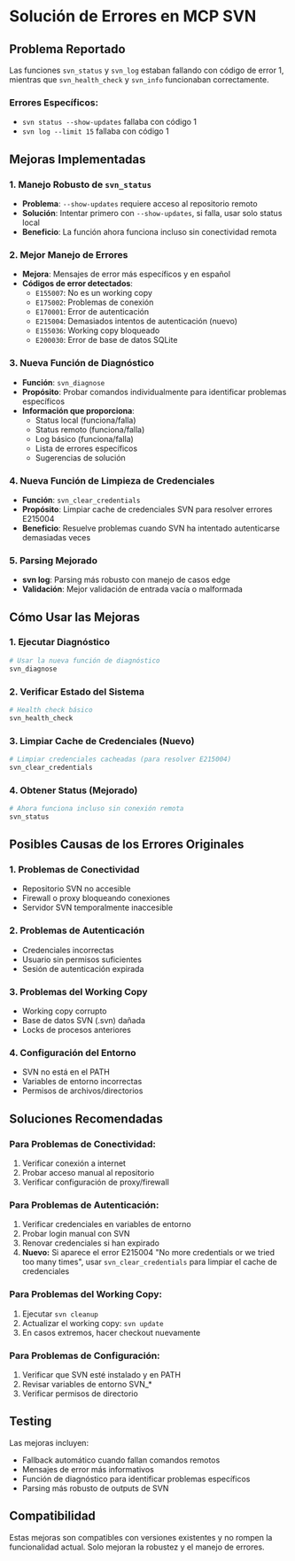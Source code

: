 # Solución de Errores en MCP SVN

## Problema Reportado

Las funciones `svn_status` y `svn_log` estaban fallando con código de error 1, mientras que `svn_health_check` y `svn_info` funcionaban correctamente.

### Errores Específicos:
- `svn status --show-updates` fallaba con código 1
- `svn log --limit 15` fallaba con código 1

## Mejoras Implementadas

### 1. Manejo Robusto de `svn_status`
- **Problema**: `--show-updates` requiere acceso al repositorio remoto
- **Solución**: Intentar primero con `--show-updates`, si falla, usar solo status local
- **Beneficio**: La función ahora funciona incluso sin conectividad remota

### 2. Mejor Manejo de Errores
- **Mejora**: Mensajes de error más específicos y en español
- **Códigos de error detectados**:
  - `E155007`: No es un working copy
  - `E175002`: Problemas de conexión
  - `E170001`: Error de autenticación
  - `E215004`: Demasiados intentos de autenticación (nuevo)
  - `E155036`: Working copy bloqueado
  - `E200030`: Error de base de datos SQLite

### 3. Nueva Función de Diagnóstico
- **Función**: `svn_diagnose`
- **Propósito**: Probar comandos individualmente para identificar problemas específicos
- **Información que proporciona**:
  - Status local (funciona/falla)
  - Status remoto (funciona/falla)
  - Log básico (funciona/falla)
  - Lista de errores específicos
  - Sugerencias de solución

### 4. Nueva Función de Limpieza de Credenciales
- **Función**: `svn_clear_credentials`
- **Propósito**: Limpiar cache de credenciales SVN para resolver errores E215004
- **Beneficio**: Resuelve problemas cuando SVN ha intentado autenticarse demasiadas veces

### 5. Parsing Mejorado
- **svn log**: Parsing más robusto con manejo de casos edge
- **Validación**: Mejor validación de entrada vacía o malformada

## Cómo Usar las Mejoras

### 1. Ejecutar Diagnóstico
```bash
# Usar la nueva función de diagnóstico
svn_diagnose
```

### 2. Verificar Estado del Sistema
```bash
# Health check básico
svn_health_check
```

### 3. Limpiar Cache de Credenciales (Nuevo)
```bash
# Limpiar credenciales cacheadas (para resolver E215004)
svn_clear_credentials
```

### 4. Obtener Status (Mejorado)
```bash
# Ahora funciona incluso sin conexión remota
svn_status
```

## Posibles Causas de los Errores Originales

### 1. Problemas de Conectividad
- Repositorio SVN no accesible
- Firewall o proxy bloqueando conexiones
- Servidor SVN temporalmente inaccesible

### 2. Problemas de Autenticación
- Credenciales incorrectas
- Usuario sin permisos suficientes
- Sesión de autenticación expirada

### 3. Problemas del Working Copy
- Working copy corrupto
- Base de datos SVN (.svn) dañada
- Locks de procesos anteriores

### 4. Configuración del Entorno
- SVN no está en el PATH
- Variables de entorno incorrectas
- Permisos de archivos/directorios

## Soluciones Recomendadas

### Para Problemas de Conectividad:
1. Verificar conexión a internet
2. Probar acceso manual al repositorio
3. Verificar configuración de proxy/firewall

### Para Problemas de Autenticación:
1. Verificar credenciales en variables de entorno
2. Probar login manual con SVN  
3. Renovar credenciales si han expirado
4. **Nuevo:** Si aparece el error E215004 "No more credentials or we tried too many times", usar `svn_clear_credentials` para limpiar el cache de credenciales

### Para Problemas del Working Copy:
1. Ejecutar `svn cleanup`
2. Actualizar el working copy: `svn update`
3. En casos extremos, hacer checkout nuevamente

### Para Problemas de Configuración:
1. Verificar que SVN esté instalado y en PATH
2. Revisar variables de entorno SVN_*
3. Verificar permisos de directorio

## Testing

Las mejoras incluyen:
- Fallback automático cuando fallan comandos remotos
- Mensajes de error más informativos
- Función de diagnóstico para identificar problemas específicos
- Parsing más robusto de outputs de SVN

## Compatibilidad

Estas mejoras son compatibles con versiones existentes y no rompen la funcionalidad actual. Solo mejoran la robustez y el manejo de errores. 